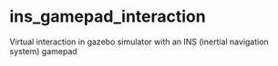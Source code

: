 # ins_gamepad_interaction
Virtual interaction in gazebo simulator with an INS (inertial navigation system) gamepad
